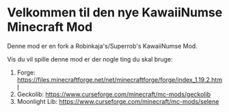 # Velkommen til den nye KawaiiNumse Minecraft Mod
Denne mod er en fork a Robinkaja's/Superrob's KawaiiNumse Mod.

Vis du vil spille denne mod er der nogle ting du skal bruge:
1) Forge: https://files.minecraftforge.net/net/minecraftforge/forge/index_1.19.2.html
2) Geckolib: https://www.curseforge.com/minecraft/mc-mods/geckolib
3) Moonlight Lib: https://www.curseforge.com/minecraft/mc-mods/selene